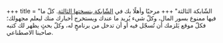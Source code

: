 +++
title = "الشّابكة الثالثة"
+++
مرحبًا وأهلًا بك في [الشّابكة بنسختها الثالثة](https://ar.wikipedia.org/wiki/%D9%88%D9%8A%D8%A8_3.0). كلّ ما فيها ممنوع بسور المال، وكلّ شيء يُريد ما عندك ويستخرج أخبارك منك ليعلم مجهولك؛ فكلّ موقع يَلزمك أن تُسجّل فيه أو أن تدخل من برنامجٍ له، وكلّ بحثٍ يظهر لك كتبه صاحبنا الاصطناعي.